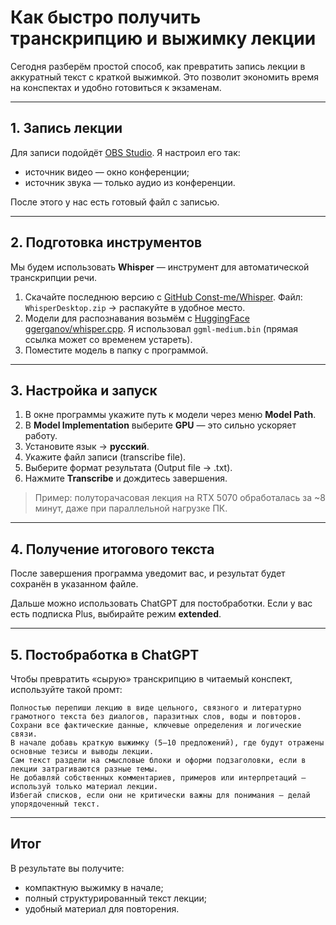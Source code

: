 # Как быстро получить транскрипцию и выжимку лекции

Сегодня разберём простой способ, как превратить запись лекции в аккуратный текст с краткой выжимкой. Это позволит экономить время на конспектах и удобно готовиться к экзаменам.

---

## 1. Запись лекции

Для записи подойдёт [OBS Studio](https://obsproject.com/).
Я настроил его так:

* источник видео — окно конференции;
* источник звука — только аудио из конференции.

После этого у нас есть готовый файл с записью.

---

## 2. Подготовка инструментов

Мы будем использовать **Whisper** — инструмент для автоматической транскрипции речи.

1. Скачайте последнюю версию с [GitHub Const-me/Whisper](https://github.com/Const-me/Whisper/releases).
   Файл: `WhisperDesktop.zip` → распакуйте в удобное место.
2. Модели для распознавания возьмём с [HuggingFace ggerganov/whisper.cpp](https://huggingface.co/ggerganov/whisper.cpp).
   Я использовал `ggml-medium.bin` (прямая ссылка может со временем устареть).
3. Поместите модель в папку с программой.

---

## 3. Настройка и запуск

1. В окне программы укажите путь к модели через меню **Model Path**.
2. В **Model Implementation** выберите **GPU** — это сильно ускоряет работу.
3. Установите язык → **русский**.
4. Укажите файл записи (transcribe file).
5. Выберите формат результата (Output file → .txt).
6. Нажмите **Transcribe** и дождитесь завершения.

> Пример: полуторачасовая лекция на RTX 5070 обработалась за ~8 минут, даже при параллельной нагрузке ПК.

---

## 4. Получение итогового текста

После завершения программа уведомит вас, и результат будет сохранён в указанном файле.

Дальше можно использовать ChatGPT для постобработки. Если у вас есть подписка Plus, выбирайте режим **extended**.

---

## 5. Постобработка в ChatGPT

Чтобы превратить «сырую» транскрипцию в читаемый конспект, используйте такой промт:

```text
Полностью перепиши лекцию в виде цельного, связного и литературно грамотного текста без диалогов, паразитных слов, воды и повторов.
Сохрани все фактические данные, ключевые определения и логические связи.
В начале добавь краткую выжимку (5–10 предложений), где будут отражены основные тезисы и выводы лекции.
Сам текст раздели на смысловые блоки и оформи подзаголовки, если в лекции затрагиваются разные темы.
Не добавляй собственных комментариев, примеров или интерпретаций — используй только материал лекции.
Избегай списков, если они не критически важны для понимания — делай упорядоченный текст.
```

---

## Итог

В результате вы получите:

* компактную выжимку в начале;
* полный структурированный текст лекции;
* удобный материал для повторения.
